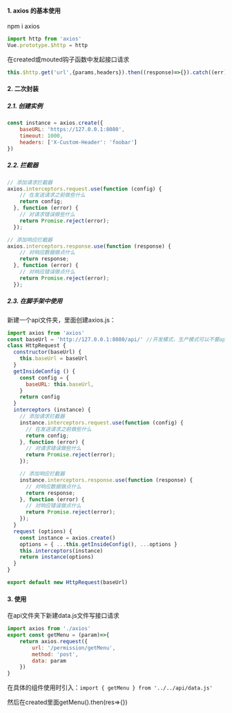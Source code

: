 #### 1. axios 的基本使用

npm i axios

```javascript
import http from 'axios'
Vue.prototype.$http = http
```

在created或mouted钩子函数中发起接口请求

```javascript
this.$http.get('url',{params,headers}).then((response)=>{}).catch((err)=>{})
```



#### 2. 二次封装

##### 2.1. 创建实例

```javascript
const instance = axios.create({
    baseURL: 'https://127.0.0.1:8080',
    timeout: 1000,
    headers: ['X-Custom-Header': 'foobar']
})
```

##### 2.2. 拦截器

```javascript
// 添加请求拦截器
axios.interceptors.request.use(function (config) {
    // 在发送请求之前做些什么
    return config;
  }, function (error) {
    // 对请求错误做些什么
    return Promise.reject(error);
  });

// 添加响应拦截器
axios.interceptors.response.use(function (response) {
    // 对响应数据做点什么
    return response;
  }, function (error) {
    // 对响应错误做点什么
    return Promise.reject(error);
  });
```

##### 2.3. 在脚手架中使用

新建一个api文件夹，里面创建axios.js：

```javascript
import axios from 'axios'
const baseUrl = 'http://127.0.0.1:8080/api/' //开发模式，生产模式可以不要api
class HttpRequest {
  constructor(baseUrl) {
    this.baseUrl = baseUrl
  }
  getInsideConfig () {
    const config = {
      baseURL: this.baseUrl,
    }
    return config
  }
  interceptors (instance) {
    // 添加请求拦截器
    instance.interceptors.request.use(function (config) {
      // 在发送请求之前做些什么
      return config;
    }, function (error) {
      // 对请求错误做些什么
      return Promise.reject(error);
    });

    // 添加响应拦截器
    instance.interceptors.response.use(function (response) {
      // 对响应数据做点什么
      return response;
    }, function (error) {
      // 对响应错误做点什么
      return Promise.reject(error);
    });
  }
  request (options) {
    const instance = axios.create()
    options = { ...this.getInsideConfig(), ...options }
    this.interceptors(instance)
    return instance(options)
  }
}

export default new HttpRequest(baseUrl)
```



#### 3. 使用

在api文件夹下新建data.js文件写接口请求

```javascript
import axios from './axios'
export const getMenu = (param)=>{
	return axios.request({
        url: '/permission/getMenu',
        method: 'post',
        data: param
    })
}
```

在具体的组件使用时引入：`import { getMenu } from '../../api/data.js'`

然后在created里面getMenu().then(res=>{})

